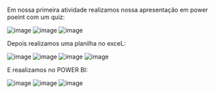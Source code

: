 Em nossa primeira atividade realizamos nossa apresentação em power poeint com um quiz:

![image](https://github.com/user-attachments/assets/7142cc3e-1efd-4c7c-b6d4-5153dd6539af)
![image](https://github.com/user-attachments/assets/30d6141a-7891-4b3e-a8b4-814a777f0548)
![image](https://github.com/user-attachments/assets/02730648-d3c9-442d-bb96-674ddfb4bc8e)

Depois realizamos uma planilha no exceL:

![image](https://github.com/user-attachments/assets/94498a83-a6a8-4318-93ab-688db392b516)
![image](https://github.com/user-attachments/assets/e2a73bd9-c303-4796-9ba3-ec9cadb03b7e)
![image](https://github.com/user-attachments/assets/c998aa7f-34ac-4a4e-af47-b8f2c293f828)
![image](https://github.com/user-attachments/assets/c7e2b1ae-f3a2-4369-aeaf-3d9e3e427379)

E reaalizamos no POWER BI:

![image](https://github.com/user-attachments/assets/a54aa12b-15eb-4922-b111-34d6327d7ab0)
![image](https://github.com/user-attachments/assets/351ed5ed-8e70-4708-b09c-33caed4134ae)
![image](https://github.com/user-attachments/assets/9cb43f3a-cc06-4014-9c96-f8cda2d086f9)

